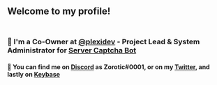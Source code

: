 ## Welcome to my profile!</br></br>
### 🔭 I'm a Co-Owner at [**@plexidev**](https://github.com/plexidev) - Project Lead & System Administrator for [**Server Captcha Bot**](https://captchabot.xyz)</br>
#### 💬 You can find me on [**Discord**](https://discord.com/invite/plexidev) as **Zorotic#0001**, or on my [**Twitter**](https://twitter.com/ZoroticWasTaken), and lastly on [**Keybase**](https://keybase.io/zorotic)</br></br>

